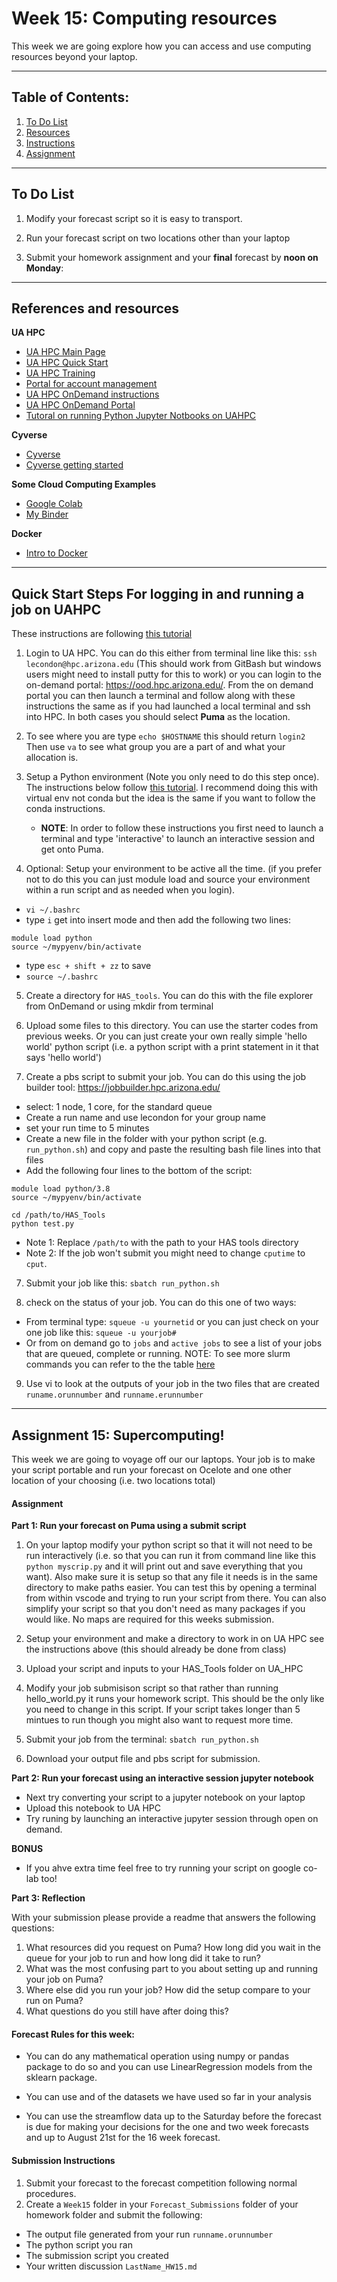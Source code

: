 # Week 15: Computing resources
This week we are going explore how you can access and use computing resources beyond your laptop.
___
## Table of Contents:
1. [ To Do List](#todo)
1. [ Resources](#references)
1. [ Instructions](#instructions)
1. [ Assignment](#assignment)
___
<a name="todo"></a>
## To Do List
1. Modify your forecast script so it is easy to transport.

2. Run your forecast script on two locations other than your laptop

2. Submit your homework assignment and your **final** forecast by **noon on Monday**:

___
<a name="references"></a>
## References and resources
**UA HPC**
- [UA HPC Main Page](https://public.confluence.arizona.edu/display/UAHPC)
- [UA HPC Quick Start](https://public.confluence.arizona.edu/display/UAHPC/Puma+Quick+Start)
- [UA HPC Training](https://public.confluence.arizona.edu/display/UAHPC/Training)
- [Portal for account management](https://portal.hpc.arizona.edu/portal/)
- [UA HPC OnDemand instructions](https://public.confluence.arizona.edu/display/UAHPC/Open+On+Demand)
- [UA HPC OnDemand Portal](https://ood.hpc.arizona.edu/pun/sys/dashboard)
- [Tutoral on running Python Jupyter Notbooks on UAHPC](https://public.confluence.arizona.edu/display/UAHPC/Using+and+Installing+Python)

**Cyverse**
 - [Cyverse](https://cyverse.org/)
 - [Cyverse getting started](https://learning.cyverse.org/en/latest/#cyverse-faq)

**Some Cloud Computing Examples**
- [Google Colab](https://colab.research.google.com/notebooks/intro.ipynb)
- [My Binder](https://mybinder.org/)

**Docker**
- [Intro to Docker](https://docker-curriculum.com/)

___
<a name="instructions"></a>
## Quick Start Steps For logging in and running a job on UAHPC
These instructions are following [this tutorial](https://public.confluence.arizona.edu/display/UAHPC/Puma+Quick+Start)

1. Login to UA HPC. You can do this either from terminal line like this:
`ssh lecondon@hpc.arizona.edu` (This should work from GitBash but windows users might need to install putty for this to work) or you can login to the on-demand portal: <https://ood.hpc.arizona.edu/>. From the on demand portal you can then launch a terminal and follow along with these instructions the same as if you had launched a local terminal and ssh into HPC. In both cases you should select **Puma** as the location.

2.  To see where you are type `echo $HOSTNAME` this should return `login2`
Then use `va` to see what group you are a part of and what your allocation is.

1. Setup a Python environment (Note you only need to do this step once). The instructions below follow [this tutorial](https://public.confluence.arizona.edu/display/UAHPC/Using+and+Installing+Python). I recommend doing this with virtual env not conda but the idea is the same if you want to follow the conda instructions.
    - **NOTE**: In order to follow these instructions you first need to launch a terminal and type 'interactive' to launch an interactive session and get onto Puma.

2. Optional: Setup your environment to be active all the time. (if you prefer not to do this you can just module load and source your environment within a run script and as needed when you login).
  - `vi ~/.bashrc`
  - type `i` get into insert mode and then add the following two lines:
  ```
  module load python
  source ~/mypyenv/bin/activate
  ````
  - type `esc + shift + zz` to save
  - `source ~/.bashrc`

5. Create a directory for `HAS_tools`. You can do this with the file explorer from OnDemand or using mkdir from terminal

4. Upload some files to this directory. You can use the starter codes from previous weeks. Or you can just create your own really simple 'hello  world' python script (i.e. a python script with a print statement in it that says 'hello world')

2. Create a pbs script to submit your job. You can do this using the job builder tool: <https://jobbuilder.hpc.arizona.edu/>
  - select: 1 node, 1 core, for the standard queue
  - Create a run name and use lecondon for your group name
  - set your run time to 5  minutes
  - Create a new file in the folder with your python script (e.g. `run_python.sh`) and copy and paste the resulting bash file lines into that files
  - Add the following four lines to the bottom of the  script:
  ```
  module load python/3.8
  source ~/mypyenv/bin/activate

  cd /path/to/HAS_Tools
  python test.py
  ```
  - Note 1: Replace `/path/to` with the path to your HAS tools directory
  - Note 2: If the job won't submit you might need to change `cputime` to `cput`.

7. Submit your job like this: `sbatch run_python.sh`

8. check on the status of your job. You can do this one of two ways: 
- From terminal type:  `squeue -u yournetid` or you can just check on your one job like this: `squeue -u yourjob#`
- Or from on demand go to `jobs` and `active jobs` to see a list of your jobs that are queued, complete or running. 
NOTE: To see more slurm commands you can refer to the the table [here](https://public.confluence.arizona.edu/display/UAHPC/Running+Jobs+with+SLURM)

9. Use vi to look at the outputs of your job in the two files that are created `runame.orunnumber` and `runname.erunnumber`

___
<a name="assignment"></a>
## Assignment 15: Supercomputing!
This week we are going to voyage off our our laptops. Your job is to make your script portable and run your forecast on Ocelote and one other location of  your choosing (i.e. two locations total)

#### Assignment

**Part 1: Run your forecast on Puma using a submit script**
1. On your laptop modify your python script so that it will not need to be run interactively (i.e. so that you can run it from command line like this `python myscrip.py` and it will print out and save everything that you want). Also make sure it is setup so that any file it needs is in the same directory to make paths easier. You can test this by opening a terminal from within vscode and trying to run your script from there.  You can also simplify your script so that you don't need as many packages if you would like. No maps are required for this weeks submission.

2. Setup your environment and make a directory to work in on UA HPC see the instructions above (this should already be done from class)

3. Upload your script and inputs to your HAS_Tools folder on UA_HPC

4. Modify your job submisison script so that rather than running hello_world.py it runs your homework script.  This should be the only like you need to change in this script. If your script takes longer than 5 mintues to run though you might also want to request more time.  

5. Submit your job from the terminal: 
`sbatch run_python.sh`

6. Download your output file and pbs script for submission.

**Part 2: Run your forecast using an interactive session jupyter notebook**
- Next try converting your script to a jupyter notebook on your laptop
- Upload this notebook to UA HPC
- Try runing by launching an interactive jupyter session through open on demand. 

**BONUS**
- If you ahve extra time feel free to try running your script on google co-lab too!

**Part 3: Reflection**

With your submission please provide a readme that answers the following questions:

1. What resources did you request on Puma? How long did you wait in the queue for your job to run and how long did it take to run?
2. What was the most confusing part to you about setting up and running your job on Puma?
4. Where else did you run your job? How did the setup compare to your run on Puma?
3. What questions do you still have after doing this?


#### Forecast Rules for this week:
- You can do any mathematical operation using numpy or pandas package to do so and you can use LinearRegression models from the sklearn package.  

- You can use and of the datasets we have used so far in your analysis

- You can use the streamflow data up to the Saturday before the forecast is due for making your decisions for the one and two week forecasts and up to August 21st for the 16 week forecast.

#### Submission Instructions
1. Submit your forecast to the forecast competition following normal procedures.
2. Create a `Week15` folder in your `Forecast_Submissions` folder of your homework folder and submit the following:
  - The output file generated from your run `runname.orunnumber`
  - The python script you ran
  - The submission script you created
  - Your written discussion `LastName_HW15.md`
